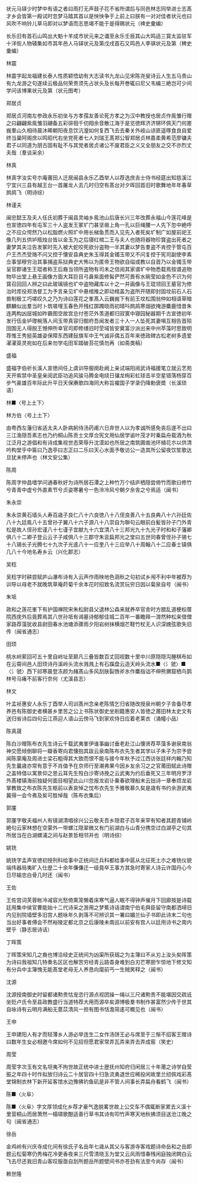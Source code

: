 <!-- { "loadSidebar": true } -->
状元马铎少时梦中有语之者曰雨打无声鼓子花不省所谓后与同邑林志同举进士志髙才乡会皆第一殿试时忽梦马踏其首以是怏怏争于上前上曰朕有一对对佳者状元也曰风吹不响铃儿草马即对以梦语而志思竭不能于是得赐状元（禆史彚编）

长乐旧有首石山鸣出大魁十羊成市状元来之谶至永乐壬辰其山大鸣适三寳太监驻军十洋街人物辏集如市其年邑人马铎状元及第戊戌首石又鸣邑人李骐状元及第（稗史彚编）

林震

林震字起龙福建长泰人性质颖悟幼有大志读书九龙山见宋陈尧叟诗云人生五马贵山有九龙游之句遂续云极品何荣贵须先占状头及长每开巻辄曰尼父韦编三絶岂可少间学问该博果状元及第（状元图考）

郑居贞

郑居贞河南左参政永乐初坐与方孝孺友善论死方孝之为汉中教授也居贞作鳯雏行赠之曰翩翩紫鳯雏羽翮备五彩徘徊千仞翔余音散江海于是览徳辉济济锵环佩天门何嵳峩羣山久相待晨沐晞朝阳夜息饮沆瀣如何复西飞去去秦关外岐山谅匪遥啄食良自爱终当巢阿阁庶以鸣昭代右坐党死者七人刘瑞王髙郑公智郑居贞林嘉柔黄希范廖镛夫君子以同道为朋古固有耻不与其党者居贞诸公不废君臣之义又全朋友之交不亦烈丈夫哉（羣谈采余）

林真

林真字汝实号朩庵莆田人迁居闽县永乐乙酉举人以荐选庶吉士侍书经筵出知慈溪江宁宜兴三县有越王台一首屠龙人去几时归空有髙台对夕晖回首旧时歌舞地年年春草鹧鸪飞（明诗综）

林谨夫

闽忠懿王及夫人任氏初葬于闽县灵岫乡鳯池山后唐长兴三年改葬永福山今莲花峰是也宣徳四年有屯军三十人盗发王冢圹门甚坚凿上角一孔以巨绳腰一人先下忽中絶呼之不应众愕然乃以松脂燃火照圹中用长梯鱼贯而入见先入者死矣圹制广如屋前祀王像几列五供垆瓶烛台皆以金玉为之后寝红棺二王与夫人也随将器物珍寳盗出死者之妻梦其夫泣告发冢时先入被大蛇咬死欲分盗物一半其妻以梦告羣盗不肯控于管屯百户王杰杰受赂不问又控于懐安县典史朱玉得其金镯玉带又不问复控于宪司副使李素佥事邹穆穷治其事捕盗系狱典史大怖以为匿帝王物欲自缢或教以自首乃以金镯玉带呈官郡诸生王琨者称王后裔当领所盗物有司未之信阅其家谱圹中物悉载焉按谱追物物毕出堂上悬王画像方面大耳巨目弓鼻紫面修髯俨然可畏有水碗莹如金色不识为何寳召回回人辨之曰此玻璃镜也圹中盗物藏库以十之一并画像与王琨领回王墓官为修治时库役郑浩督工为予言亲见圹中悬棺推之即动棺盖为盗所开随即封固坟前石人石兽制极工巧嗟叹久之乃为诗曰莲花之峯髙入云巍峩下有前王坟松围翁仲如相语草暗麒麟似出羣当时卜筑嗟埋玉春色开残红踯躅晓雨初晴呌鹧鸪寒烟欲掩游麋鹿惜昔朱连两构凶层城如昨霸图空故宫总付苍茫外羡道都归寂寞中寝园秘器期千古宣徳初年发行伍金垆瓈椀落人间玉带真容归御府吾闻发者三十人一人坠死其妻嗔互相告首殒囹圄无人得脱王憾伸所幸官司即修缮旧时茔域皆安奠富沙派出来中州苹藻时思致明荐惟王秀挺英雄姿保障东西建鼔旗军中王气诚非偶五百年来徳政碑古松老树多遗爱濯濯英灵宛如在后来勿学屯田军踏破苔花慎勿再（如斋类稿）

盛福

盛福字伯祈长溪人宣徳间任上虞训导服阕赴阙上亲试端阳阅武诗福援笔立就云艺苑天开紫禁中圣皇亲阅武臣功追风骏马腾金电绕日骧龙绚彩虹球击半空星错落杨穿百步气豪雄百年际此升平日天保赓歌四海同大称旨擢国子学录仍降勅褒奬（长溪琐语）

林■〈号上土下〉

林方伯〈号上土下〉

由粤西左藩归省适太夫人卧病躬侍汤药甫六日弃世人以为孝诚所感免丧后遂不出曰三江渔隠吾素志也乃约桐山陈贡士文厚佥宪文用仙居学谕叶茂才时乗扁舟载酒为秋江泛月之游倡和有诗成集视世态荣辱升沈漠如也所居之南筑圃凿池环植花朩以供清吟构堂乎中匾曰乃逸亭曰志正曰二乐曰天心水面予敬访公一造其所公留夜饮笙歌达旦犹未停声也（林文安公集）

陈周

陈周字仲昌嗜学问通春秋好为诗所居石潭之上种竹万个结庐栖隠尝倚竹而歌曰修竹兮青青中虚兮外直素节兮贞姿寒暑兮一色泠冷风兮朝夕余舎之兮焉适（闽书）

朱永崇

朱永崇黄石墙头人寿百歳子良仁八十六良徳八十八侄良善八十五良典八十六孙廷佐八十九廷鳯八十五曾孙子翼八十六子源八十八崇自为聨句云眼前白髪皆孙子门外青松是故人侄孙宏谨八十七谨子宜献九十六宜清八十三邦光九十九光子时和和子藩卿俱八十二卿子登云云子子咸俱八十三郡守朱衮扁邦光之堂曰五世同春曾侄孙子锡七十八锡长子光腾七十九次子光逺八十一应奎八十三应举八十周翰八十二应春士镇俱几八十今地名寿乡云（兴化郡志）

吴稔

吴稔字时耕尝赋庐山瀑布诗有入云声作雨映地色涵秋之句初试乡闱不利中年被荐为训导以母老不就晚筑草庵莳菊千余本花时招致名流赏玩穷日因以菊泉自号（闽书）

朱坻

政和之莲花峯下有护国禅院宋朱松尉县父退林公森来就养卒官舎时方腊乱道梗权厝院西庑外后竟葬焉其八世孙坻有谒墓诗郁郁佳城二百年一番瞻拜一潸然种松来借僧家路荐藻犹收县尉田春水池塘添骤雨夕阳岩树抹横烟芒鞋竹杖无人识深媿弦歌失旧传（闽省通志）

田顼

桃水岭萦回可五十里自岭址至巅凡三叠皆数百丈回视数十里中川原隠隠沟塍棋布如在云霄间邑人田顼诗丹溪岭头流水溅溅上有石蹊盘云造天岭头流水■〈氵虢〉■〈氵虢〉西下祁寒晨登冻颜为赭髙山多风刮肤裂唇斧氷作麋指诎不伸熊猬窟栖鸟鹊林号马瘏不前客行奈何（尤溪县志）

林文

叶孟祯惠安人永乐丁酉举人司训髙州念亲老陈情乞归省随改授泉州朝夕子舎备尽孝养邑有陈御史者横甚乡里苦之公上书陈状御史坐削籍惠安人皆徳之莆田林太史文有送归省诗后四句云江燕迎人语山云傍马飞到家欢侍日应着老莱衣（涌幢小品）

陈真晟

陈白沙赠陈布衣先生诗云千载武夷峯伊谁事幽讨垂老赴江山懐贤荐苹藻多谢泉南翁神交愿倾倒聊将一瓣香寄向君懐抱其跋云泉南陈布衣先生者其学以子朱子为宗予尝闻陈蒙庵及周进士梁石粗得其大致而恨不能与接今年秋予过江西访张廷祥内翰乃知先生曩歳亦常有意于不肖值予在京师行至潮弗果今因乡友余习之之官莆田赋此诗赠之盖特借以寓景仰之思云耳先生殁白沙寄诗挽之云武夷为约后垂死又三年明月罗浮外髙楼镇海前独疑何面目相望此山川忽报龙岩讣乗春欲理船末云拙诗一章奉烦龙岩掌教致之布衣陈先生柩前以表哀悼之忱布衣先生予雅敬慕久矣是歳有书约余游武夷冀得一会今弗及矣可胜悼哉（陈布衣集后）

郭厪

郭厪字敬夫福州人有镜湖清唱徐兴公云敬夫吾乡隠君子百年来罕有知者其题青铺岭絶句云家林想在空蒙外一带螺江隠翠微又有门前湖白与山青分携空过白湖亭之句其所居当在白湖螺浦之间与赵景哲相邻并也（明诗综）

姚铣

姚铣字孟声宣徳初授刑科给事中正统间迁兵科都给事中扈从北征死土朩之难铣仪貌端伟器局夷旷入仕歴二十余年傔傔迁一级竟卒王事方其急时寄家人诗云许国丹心今日尽输忠白骨几时还（闽书）

王佐

王佐宫词芙蓉帐冷减容光愁倚熏笼懒着床寒气逼人眠不得钟声催月下回廊按是诗载廷用集中侯官曹能始十二代诗采之游用之梦蕉诗话谓南宁伯毛舜臣留守南都洒埽旧内见别院墙壁多旧宫人题咏年久剥落不可辨识其一署曰媚兰仙子书即此诗末二句也当出好事者傅会不然裕陵定都北京之后康陵未南巡以前安有宫人以廷用诗书之南内壁乎（静志居诗话）

丁晖策

丁晖策宋知几之裔也博洽经史正统间为凶渠所获刼之为主簿曰不从刃上汝头矣晖策为诗曰我祖知几特奏名区区也解苦穷经青云路杳身难到白刃芒寒胆乍惊地下修文知有分兵中主簿愧无能髙堂老母无人养恳向麾前丐一生贼笑释之（闽书）

沈源

沈源授南御史时留都诸勲贵怙宠恣行源点视团操一绳以三尺诸勲贵不能堪因交疏诋坐贬卢氏令至县政教盛行当道特荐大用而源卒矣源博极羣书制作甚富然少传于世其自咏诗有云明月满船无薏苡清风一担有图书恬澹简逺可概见也（闽书）

王申

王申建阳人有才而轻薄乡人游必举连生二女作汤饼王必与席至于三惭不招客王赠诗曰数年生女必相邀今席如何不见招但愿君家常弄瓦弄来弄去弄成窑（笑史）

周莹

周莹字次玉有文名坦夷不拘世故正统中进士歴抚州知府归闲居三十年莆之诗学自莹振之年四十时作拟放归诗云二十居官四十归急流勇退世应稀投闲故里兰纫佩戏彩髙堂锦制衣林下新开延客馆水边豫拂钓鱼矶是非不管人间事长弄扁舟看鹤飞（闽书）

陈■〈火阜〉

陈■〈火阜〉字文厚领成化乡荐才豪气逸脱畧世故上公交车不偶辄断家累去义溪十里营桐山而居萧然一榻啸歌酣适善行草书其诗有叩竹声寒天地秋拂须目送沧江晚之句（闽省通志）

徐岳

金鸡岭有兴庆寺成化间有徐氏子名岳年七歳从其父与客游寺客戏题诗命岳和之岳即题云松菊寒仍秀梅花冷更香夜来三尺雪清晓玉为堂又云风雨惜春残闲庭独闭闗白云飞去尽还我旧青山客叹服亟自刮所题岳所题壁间书亦苍劲有法至今尚存（闽书）

赖世隆

